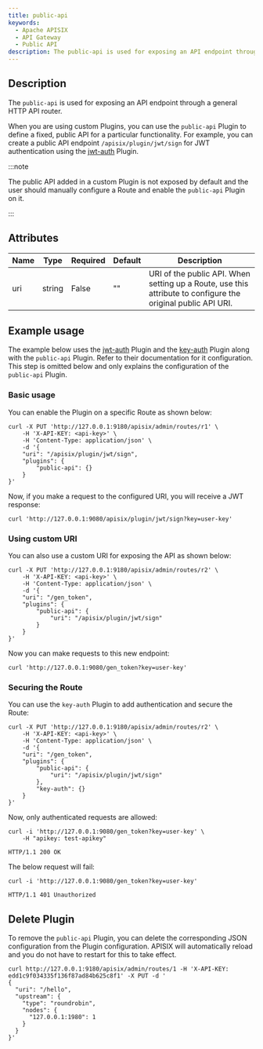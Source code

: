 ```yaml
---
title: public-api
keywords:
  - Apache APISIX
  - API Gateway
  - Public API
description: The public-api is used for exposing an API endpoint through a general HTTP API router.
---
```


<!--
#
# Licensed to the Apache Software Foundation (ASF) under one or more
# contributor license agreements.  See the NOTICE file distributed with
# this work for additional information regarding copyright ownership.
# The ASF licenses this file to You under the Apache License, Version 2.0
# (the "License"); you may not use this file except in compliance with
# the License.  You may obtain a copy of the License at
#
#     http://www.apache.org/licenses/LICENSE-2.0
#
# Unless required by applicable law or agreed to in writing, software
# distributed under the License is distributed on an "AS IS" BASIS,
# WITHOUT WARRANTIES OR CONDITIONS OF ANY KIND, either express or implied.
# See the License for the specific language governing permissions and
# limitations under the License.
#
-->

## Description

The `public-api` is used for exposing an API endpoint through a general HTTP API router.

When you are using custom Plugins, you can use the `public-api` Plugin to define a fixed, public API for a particular functionality. For example, you can create a public API endpoint `/apisix/plugin/jwt/sign` for JWT authentication using the [jwt-auth](./jwt-auth.md) Plugin.

:::note

The public API added in a custom Plugin is not exposed by default and the user should manually configure a Route and enable the `public-api` Plugin on it.

:::

## Attributes

| Name | Type   | Required | Default | Description                                                                                                                                                  |
|------|--------|----------|---------|--------------------------------------------------------------------------------------------------------------------------------------------------------------|
| uri  | string | False    | ""      | URI of the public API. When setting up a Route, use this attribute to configure the original public API URI. |

## Example usage

The example below uses the [jwt-auth](./jwt-auth.md) Plugin and the [key-auth](./key-auth.md) Plugin along with the `public-api` Plugin. Refer to their documentation for it configuration. This step is omitted below and only explains the configuration of the `public-api` Plugin.

### Basic usage

You can enable the Plugin on a specific Route as shown below:

```shell
curl -X PUT 'http://127.0.0.1:9180/apisix/admin/routes/r1' \
    -H 'X-API-KEY: <api-key>' \
    -H 'Content-Type: application/json' \
    -d '{
    "uri": "/apisix/plugin/jwt/sign",
    "plugins": {
        "public-api": {}
    }
}'
```

Now, if you make a request to the configured URI, you will receive a JWT response:

```shell
curl 'http://127.0.0.1:9080/apisix/plugin/jwt/sign?key=user-key'
```

### Using custom URI

You can also use a custom URI for exposing the API as shown below:

```shell
curl -X PUT 'http://127.0.0.1:9180/apisix/admin/routes/r2' \
    -H 'X-API-KEY: <api-key>' \
    -H 'Content-Type: application/json' \
    -d '{
    "uri": "/gen_token",
    "plugins": {
        "public-api": {
            "uri": "/apisix/plugin/jwt/sign"
        }
    }
}'
```

Now you can make requests to this new endpoint:

```shell
curl 'http://127.0.0.1:9080/gen_token?key=user-key'
```

### Securing the Route

You can use the `key-auth` Plugin to add authentication and secure the Route:

```shell
curl -X PUT 'http://127.0.0.1:9180/apisix/admin/routes/r2' \
    -H 'X-API-KEY: <api-key>' \
    -H 'Content-Type: application/json' \
    -d '{
    "uri": "/gen_token",
    "plugins": {
        "public-api": {
            "uri": "/apisix/plugin/jwt/sign"
        },
        "key-auth": {}
    }
}'
```

Now, only authenticated requests are allowed:

```shell
curl -i 'http://127.0.0.1:9080/gen_token?key=user-key' \
    -H "apikey: test-apikey"
```

```shell
HTTP/1.1 200 OK
```

The below request will fail:

```shell
curl -i 'http://127.0.0.1:9080/gen_token?key=user-key'
```

```shell
HTTP/1.1 401 Unauthorized
```

## Delete Plugin

To remove the `public-api` Plugin, you can delete the corresponding JSON configuration from the Plugin configuration. APISIX will automatically reload and you do not have to restart for this to take effect.

```shell
curl http://127.0.0.1:9180/apisix/admin/routes/1 -H 'X-API-KEY: edd1c9f034335f136f87ad84b625c8f1' -X PUT -d '
{
  "uri": "/hello",
  "upstream": {
    "type": "roundrobin",
    "nodes": {
      "127.0.0.1:1980": 1
    }
  }
}'
```
